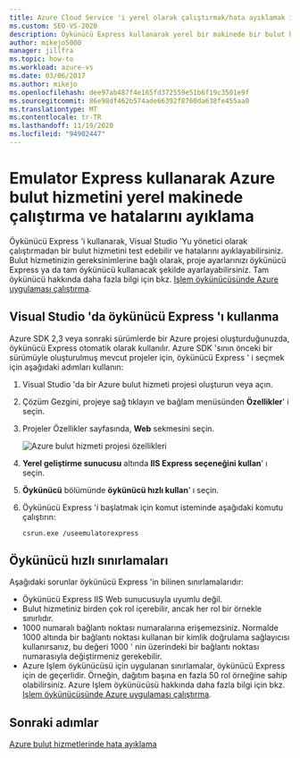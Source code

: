 ```yaml
---
title: Azure Cloud Service 'i yerel olarak çalıştırmak/hata ayıklamak için öykünücü Express
ms.custom: SEO-VS-2020
description: Öykünücü Express kullanarak yerel bir makinede bir bulut hizmetini çalıştırma ve hata ayıklama
author: mikejo5000
manager: jillfra
ms.topic: how-to
ms.workload: azure-vs
ms.date: 03/06/2017
ms.author: mikejo
ms.openlocfilehash: dee97ab487f4e165fd372559e51b6f19c3501e9f
ms.sourcegitcommit: 86e98df462b574ade66392f8760da638fe455aa0
ms.translationtype: MT
ms.contentlocale: tr-TR
ms.lasthandoff: 11/19/2020
ms.locfileid: "94902447"
---
```

# <a name="using-emulator-express-to-run-and-debug-an-azure-cloud-service-on-a-local-machine"></a>Emulator Express kullanarak Azure bulut hizmetini yerel makinede çalıştırma ve hatalarını ayıklama
Öykünücü Express 'i kullanarak, Visual Studio 'Yu yönetici olarak çalıştırmadan bir bulut hizmetini test edebilir ve hatalarını ayıklayabilirsiniz. Bulut hizmetinizin gereksinimlerine bağlı olarak, proje ayarlarınızı öykünücü Express ya da tam öykünücü kullanacak şekilde ayarlayabilirsiniz. Tam öykünücü hakkında daha fazla bilgi için bkz. [Işlem öykünücüsünde Azure uygulaması çalıştırma](/azure/storage/common/storage-use-emulator).

## <a name="using-emulator-express-in-visual-studio"></a>Visual Studio 'da öykünücü Express 'ı kullanma
Azure SDK 2,3 veya sonraki sürümlerde bir Azure projesi oluşturduğunuzda, öykünücü Express otomatik olarak kullanılır. Azure SDK 'sının önceki bir sürümüyle oluşturulmuş mevcut projeler için, öykünücü Express ' i seçmek için aşağıdaki adımları kullanın:

1. Visual Studio 'da bir Azure bulut hizmeti projesi oluşturun veya açın.

1. Çözüm Gezgini, projeye sağ tıklayın ve bağlam menüsünden **Özellikler**' i seçin.

1. Projeler Özellikler sayfasında, **Web** sekmesini seçin.

    ![Azure bulut hizmeti projesi özellikleri](./media/vs-azure-tools-emulator-express-debug-run/web-properties.png)

1. **Yerel geliştirme sunucusu** altında **IIS Express seçeneğini kullan**' ı seçin.

1. **Öykünücü** bölümünde **öykünücü hızlı kullan**' ı seçin.

1. Öykünücü Express 'i başlatmak için komut isteminde aşağıdaki komutu çalıştırın:

    ```
    csrun.exe /useemulatorexpress
    ```

## <a name="emulator-express-limitations"></a>Öykünücü hızlı sınırlamaları
Aşağıdaki sorunlar öykünücü Express 'in bilinen sınırlamalarıdır:

- Öykünücü Express IIS Web sunucusuyla uyumlu değil.
- Bulut hizmetiniz birden çok rol içerebilir, ancak her rol bir örnekle sınırlıdır.
- 1000 numaralı bağlantı noktası numaralarına erişemezsiniz. Normalde 1000 altında bir bağlantı noktası kullanan bir kimlik doğrulama sağlayıcısı kullanırsanız, bu değeri 1000 ' nin üzerindeki bir bağlantı noktası numarasıyla değiştirmeniz gerekebilir.
- Azure Işlem öykünücüsü için uygulanan sınırlamalar, öykünücü Express için de geçerlidir. Örneğin, dağıtım başına en fazla 50 rol örneğine sahip olabilirsiniz. Azure Işlem öykünücüsü hakkında daha fazla bilgi için bkz. [Işlem öykünücüsünde Azure uygulaması çalıştırma](vs-azure-tools-performance-profiling-cloud-services.md).

## <a name="next-steps"></a>Sonraki adımlar
[Azure bulut hizmetlerinde hata ayıklama](vs-azure-tools-debugging-cloud-services-overview.md)

